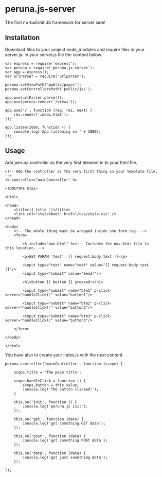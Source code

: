 # peruna.js-server
The first no-bullshit JS framework for server side!

## Installation
Download files to your project node_modules and require files in your server.js. In your server.js file the content below.

    var express = require('express');
    var peruna = require('peruna.js-server');
    var app = express();
    var urlParser = require('urlparser');
    
    peruna.setViewPath('public/pages');
    peruna.setControllersPath('public/js/');
    
    app.use(urlParser.parse());
    app.use(peruna.render('/views'));
    
    app.use('/', function (req, res, next) {
    	res.render('index.html');
    });
    
    app.listen(3000, function () {
    	console.log('App listening on ' + 3000);
    }); 

## Usage
Add peruna controller as the very first element in to your html file.

    <!-- Add the controller as the very first thing on your template file. -->
    <% controller="mainController" %>
    
    <!DOCTYPE html>
    
    <html>
    
    <head>
    	<title>[[ title ]]</title>
    	<link rel="stylesheet" href="/css/style.css" />
    </head>
    
    <body>
    	<!-- The whole thing must be wrapped inside one form tag. -->
    	<form>
    
    		<% include="nav.html" %><!-- Includes the nav.html file to this location. -->
    
    		<p>GET PARAM 'text': [[ request.body.text ]]</p>
    
    		<input type="text" name="text" value="[[ request.body.text ]]"/>
    		<input type="submit" value="Send!"/>
    
    		<h1>Button [[ button ]] pressed!</h1>
    
    		<input type="submit" name="btn1" p-click-server="handleClick()" value="button1"/>
    
    		<input type="submit" name="btn2" p-click-server="handleClick()" value="button2"/>
    
    		<input type="submit" name="btn3" p-click-server="handleClick()" value="button3"/>
    
    	</form>
    
    </body>
    
    </html>

You have also to create your index.js with the next content.

    peruna.controller('mainController', function (scope) {
    	
    	scope.title = 'The page title';

    	scope.handleClick = function () {
    		scope.button = this.value;
    		console.log('The button clicked!');
    	}
    	
    	this.on('init', function () {
    	    console.log('peruna.js init');
    	});
    	
    	this.on('get', function (data) {
    	    console.log('got something GET data');
    	});
    	
    	this.on('post', function (data) {
    	    console.log('got something POST data');
    	});
    	
    	this.on('data', function (data) {
    	    console.log('got just something data');
    	});
    	
    });
    
